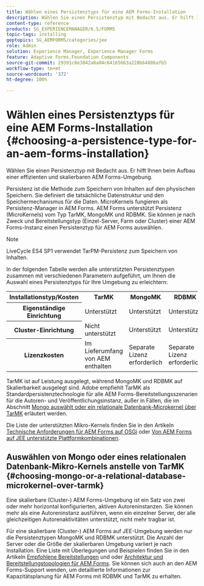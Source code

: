 ```yaml
---
title: Wählen eines Persistenztyps für eine AEM Forms-Installation
description: Wählen Sie einen Persistenztyp mit Bedacht aus. Er hilft Ihnen beim Aufbau einer effizienten und skalierbaren AEM Forms-Umgebung.
content-type: reference
products: SG_EXPERIENCEMANAGER/6.5/FORMS
topic-tags: installing
geptopics: SG_AEMFORMS/categories/jee
role: Admin
solution: Experience Manager, Experience Manager Forms
feature: Adaptive Forms,Foundation Components
source-git-commit: 29391c8e3042a8a04c64165663a228bb4886afb5
workflow-type: tm+mt
source-wordcount: '372'
ht-degree: 100%

---
```


# Wählen eines Persistenztyps für eine AEM Forms-Installation {#choosing-a-persistence-type-for-an-aem-forms-installation}

Wählen Sie einen Persistenztyp mit Bedacht aus. Er hilft Ihnen beim Aufbau einer effizienten und skalierbaren AEM Forms-Umgebung.

Persistenz ist die Methode zum Speichern von Inhalten auf den physischen Speichern. Sie definiert die tatsächliche Datenstruktur und den Speichermechanismus für die Daten. MicroKernels fungieren als Persistenz-Manager in AEM Forms. AEM Forms unterstützt Persistenz (MicroKernels) vom Typ TarMK, MongoMK und RDBMK. Sie können je nach Zweck und Bereitstellungstyp (Einzel-Server, Farm oder Cluster) einer AEM Forms-Instanz einen Persistenztyp für AEM Forms auswählen.

>[!NOTE]
>
>LiveCycle ES4 SP1 verwendet TarPM-Persistenz zum Speichern von Inhalten.

In der folgenden Tabelle werden alle unterstützten Persistenztypen zusammen mit verschiedenen Parametern aufgeführt, um Ihnen die Auswahl eines Persistenztyps für Ihre Umgebung zu erleichtern:

<table>
 <tbody>
  <tr>
   <th><strong>Installationstyp/Kosten</strong></th>
   <th><strong>TarMK</strong></th>
   <th><strong>MongoMK</strong></th>
   <th><strong>RDBMK</strong></th>
  </tr>
  <tr>
   <th><strong>Eigenständige Einrichtung</strong></th>
   <td>Unterstützt<br /> </td>
   <td>Unterstützt</td>
   <td>Unterstützt </td>
  </tr>
  <tr>
   <th><strong>Cluster-Einrichtung</strong></th>
   <td>Nicht unterstützt</td>
   <td>Unterstützt</td>
   <td>Unterstützt </td>
  </tr>
  <tr>
   <th><strong>Lizenzkosten</strong></th>
   <td>Im Lieferumfang von AEM enthalten </td>
   <td>Separate Lizenz erforderlich</td>
   <td>Separate Lizenz erforderlich</td>
  </tr>
 </tbody>
</table>

TarMK ist auf Leistung ausgelegt, während MongoMK und RDBMK auf Skalierbarkeit ausgelegt sind. Adobe empfiehlt TarMK als Standardpersistenztechnologie für alle AEM Forms-Bereitstellungsszenarien für die Autoren- und Veröffentlichungsinstanz, außer in Fällen, die im Abschnitt [Mongo auswählt oder ein relationale Datenbank-Microkernel über TarMK](#p-choosing-mongo-or-a-relational-database-microkernel-over-tarmk-p) erläutert werden.

Die Liste der unterstützten Mikro-Kernels finden Sie in den Artikeln [ Technische Anforderungen für AEM Forms auf OSGi](/help/sites-deploying/technical-requirements.md) oder [Von AEM Forms auf JEE unterstützte Plattformkombinationen](/help/forms/using/aem-forms-jee-supported-platforms.md).

## Auswählen von Mongo oder eines relationalen Datenbank-Mikro-Kernels anstelle von TarMK {#choosing-mongo-or-a-relational-database-microkernel-over-tarmk}

Eine skalierbare (Cluster-) AEM Forms-Umgebung ist ein Satz von zwei oder mehr horizontal konfigurierten, aktiven Autoreninstanzen. Sie können mehr als eine Autoreninstanz ausführen, wenn ein einzelner Server, der alle gleichzeitigen Autorenaktivitäten unterstützt, nicht mehr tragbar ist.

Für eine skalierbare (Cluster-) AEM Forms auf JEE-Umgebung werden nur die Persistenztypen MongoMK und RDBMK unterstützt. Die Anzahl der Server oder die Größe der skalierbaren Umgebung variiert je nach Installation. Eine Liste mit Überlegungen und Beispielen finden Sie in den Artikeln [Empfohlene Bereitstellungen](/help/sites-deploying/recommended-deploys.md) und oder [ Architektur und Bereitstellungstopologien für AEM Forms](/help/forms/using/aem-forms-architecture-deployment.md). Sie können sich auch an den AEM Forms-Support wenden, um detaillierte Informationen zur Kapazitätsplanung für AEM Forms mit RDBMK und TarMK zu erhalten.

